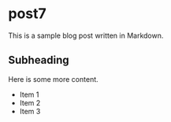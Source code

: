 # post7

This is a sample blog post written in Markdown.

## Subheading

Here is some more content.

- Item 1
- Item 2
- Item 3